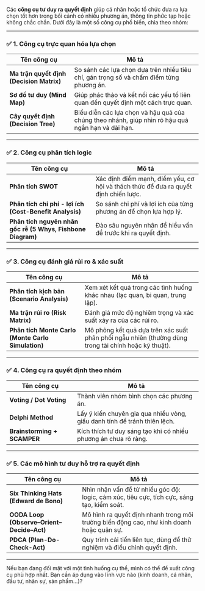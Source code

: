 Các **công cụ tư duy ra quyết định** giúp cá nhân hoặc tổ chức đưa ra lựa chọn tốt hơn trong bối cảnh có nhiều phương án, thông tin phức tạp hoặc không chắc chắn. Dưới đây là một số công cụ phổ biến, chia theo nhóm:

---

### ✅ **1. Công cụ trực quan hóa lựa chọn**

| Tên công cụ                              | Mô tả                                                                                             |
| ---------------------------------------- | ------------------------------------------------------------------------------------------------- |
| **Ma trận quyết định (Decision Matrix)** | So sánh các lựa chọn dựa trên nhiều tiêu chí, gán trọng số và chấm điểm từng phương án.           |
| **Sơ đồ tư duy (Mind Map)**              | Giúp phác thảo và kết nối các yếu tố liên quan đến quyết định một cách trực quan.                 |
| **Cây quyết định (Decision Tree)**       | Biểu diễn các lựa chọn và hậu quả của chúng theo nhánh, giúp nhìn rõ hậu quả ngắn hạn và dài hạn. |

---

### ✅ **2. Công cụ phân tích logic**

| Tên công cụ                                                 | Mô tả                                                                               |
| ----------------------------------------------------------- | ----------------------------------------------------------------------------------- |
| **Phân tích SWOT**                                          | Xác định điểm mạnh, điểm yếu, cơ hội và thách thức để đưa ra quyết định chiến lược. |
| **Phân tích chi phí - lợi ích (Cost-Benefit Analysis)**     | So sánh chi phí và lợi ích của từng phương án để chọn lựa hợp lý.                   |
| **Phân tích nguyên nhân gốc rễ (5 Whys, Fishbone Diagram)** | Đào sâu nguyên nhân để hiểu vấn đề trước khi ra quyết định.                         |

---

### ✅ **3. Công cụ đánh giá rủi ro & xác suất**

| Tên công cụ                                        | Mô tả                                                                                                |
| -------------------------------------------------- | ---------------------------------------------------------------------------------------------------- |
| **Phân tích kịch bản (Scenario Analysis)**         | Xem xét kết quả trong các tình huống khác nhau (lạc quan, bi quan, trung lập).                       |
| **Ma trận rủi ro (Risk Matrix)**                   | Đánh giá mức độ nghiêm trọng và xác suất xảy ra của các rủi ro.                                      |
| **Phân tích Monte Carlo (Monte Carlo Simulation)** | Mô phỏng kết quả dựa trên xác suất phân phối ngẫu nhiên (thường dùng trong tài chính hoặc kỹ thuật). |

---

### ✅ **4. Công cụ ra quyết định theo nhóm**

| Tên công cụ                 | Mô tả                                                                     |
| --------------------------- | ------------------------------------------------------------------------- |
| **Voting / Dot Voting**     | Thành viên nhóm bình chọn các phương án.                                  |
| **Delphi Method**           | Lấy ý kiến chuyên gia qua nhiều vòng, giấu danh tính để tránh thiên lệch. |
| **Brainstorming + SCAMPER** | Kích thích tư duy sáng tạo khi có nhiều phương án chưa rõ ràng.           |

---

### ✅ **5. Các mô hình tư duy hỗ trợ ra quyết định**

| Tên công cụ                               | Mô tả                                                                                      |
| ----------------------------------------- | ------------------------------------------------------------------------------------------ |
| **Six Thinking Hats (Edward de Bono)**    | Nhìn nhận vấn đề từ nhiều góc độ: logic, cảm xúc, tiêu cực, tích cực, sáng tạo, kiểm soát. |
| **OODA Loop (Observe–Orient–Decide–Act)** | Mô hình ra quyết định nhanh trong môi trường biến động cao, như kinh doanh hoặc quân sự.   |
| **PDCA (Plan-Do-Check-Act)**              | Quy trình cải tiến liên tục, dùng để thử nghiệm và điều chỉnh quyết định.                  |

---

Nếu bạn đang đối mặt với một tình huống cụ thể, mình có thể đề xuất công cụ phù hợp nhất. Bạn cần áp dụng vào lĩnh vực nào (kinh doanh, cá nhân, đầu tư, nhân sự, sản phẩm...)?
